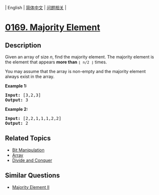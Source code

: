 
| English | [简体中文](README.md) | [问题相关](QUESTION.md) |
# [0169. Majority Element](https://leetcode-cn.com/problems/majority-element/)
## Description
<p>Given an array of size <i>n</i>, find the majority element. The majority element is the element that appears <b>more than</b> <code>&lfloor; n/2 &rfloor;</code> times.</p>

<p>You may assume that the array is non-empty and the majority element always exist in the array.</p>

<p><strong>Example 1:</strong></p>

<pre>
<strong>Input:</strong> [3,2,3]
<strong>Output:</strong> 3</pre>

<p><strong>Example 2:</strong></p>

<pre>
<strong>Input:</strong> [2,2,1,1,1,2,2]
<strong>Output:</strong> 2
</pre>

## Related Topics
- [Bit Manipulation](https://leetcode-cn.com/tag/bit-manipulation)
- [Array](https://leetcode-cn.com/tag/array)
- [Divide and Conquer](https://leetcode-cn.com/tag/divide-and-conquer)
## Similar Questions
- [Majority Element II](../0229/README_EN.md)
